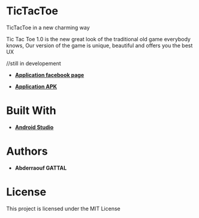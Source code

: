 # TicTacToe
TicTacToe in a new charming way

Tic Tac Toe 1.0 is the new great look of the traditional old game everybody knows, 
Our version of the game is unique, beautiful and offers you the best UX

//still in developement 

- [**Application facebook page**](https://web.facebook.com/TicTacToe.GattalRaouf.1.0/)

- [**Application APK**](https://docs.google.com/uc?export=download&id=1HiBJk84SkBEprVPfXB_W1ulSRrSGiUIS)

# Built With
  - [**Android Studio**](https://developer.android.com/studio/)

# Authors
- **Abderraouf GATTAL** 

# License
This project is licensed under the MIT License

